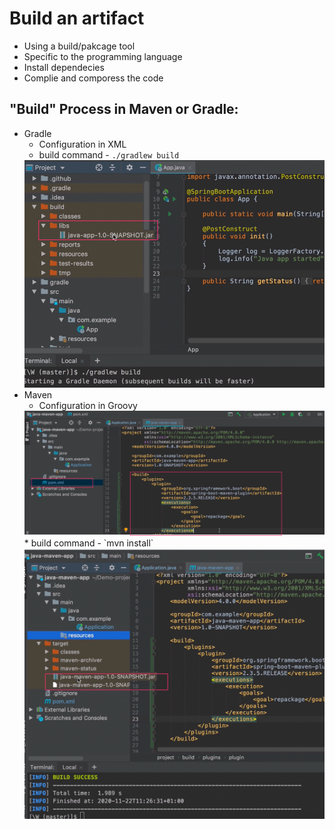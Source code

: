 # Build an artifact
* Using a build/pakcage tool
* Specific to the programming language
* Install dependecies
* Complie and comporess the code

## "Build" Process in Maven or Gradle:
* Gradle 
  * Configuration in XML
  * build command - `./gradlew build`<br/>
  <img src="./images/artifact1.png" alt="My Image">
* Maven 
  * Configuration in Groovy<br/>
  <img src="./images/config.png" alt="My Image">
  * build command - `mvn install`</br>
  <img src="./images/artifact2.png" alt="My Image">

